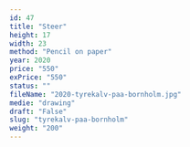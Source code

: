 ```yaml
---
id: 47
title: "Steer"
height: 17
width: 23
method: "Pencil on paper"
year: 2020
price: "550"
exPrice: "550"
status: ""
fileName: "2020-tyrekalv-paa-bornholm.jpg"
medie: "drawing"
draft: "False"
slug: "tyrekalv-paa-bornholm"
weight: "200"
---
```


